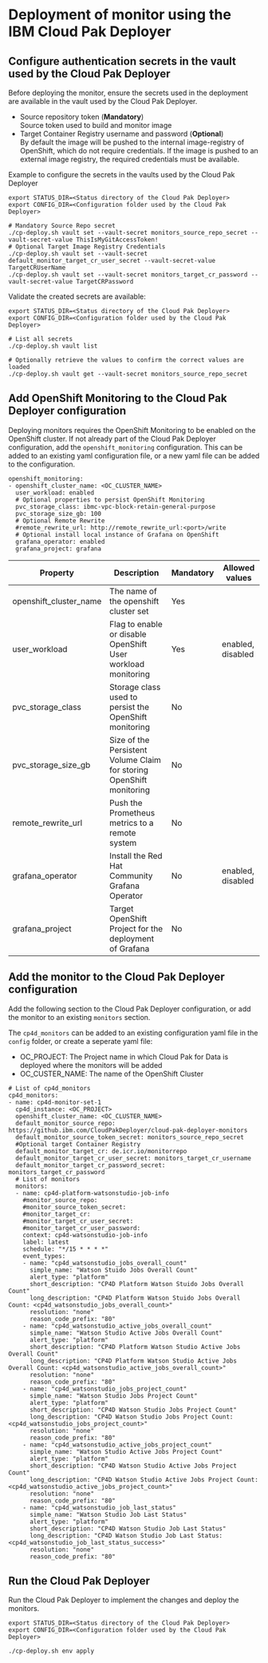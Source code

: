 # Deployment of monitor using the IBM Cloud Pak Deployer

## Configure authentication secrets in the vault used by the Cloud Pak Deployer

Before deploying the monitor, ensure the secrets used in the deployment are available in the vault used by the Cloud Pak Deployer.
- Source repository token (**Mandatory**)  
  Source token used to build and monitor image
- Target Container Registry username and password (**Optional**)  
  By default the image will be pushed to the internal image-registry of OpenShift, which do not require credentials. If the image is pushed to an external image registry, the required credentials must be available. 

Example to configure the secrets in the vaults used by the Cloud Pak Deployer

```
export STATUS_DIR=<Status directory of the Cloud Pak Deployer>
export CONFIG_DIR=<Configuration folder used by the Cloud Pak Deployer>

# Mandatory Source Repo secret
./cp-deploy.sh vault set --vault-secret monitors_source_repo_secret --vault-secret-value ThisIsMyGitAccessToken!
# Optional Target Image Registry Credentials
./cp-deploy.sh vault set --vault-secret default_monitor_target_cr_user_secret --vault-secret-value TargetCRUserName
./cp-deploy.sh vault set --vault-secret monitors_target_cr_password --vault-secret-value TargetCRPassword
```

Validate the created secrets are available:
```
export STATUS_DIR=<Status directory of the Cloud Pak Deployer>
export CONFIG_DIR=<Configuration folder used by the Cloud Pak Deployer>

# List all secrets
./cp-deploy.sh vault list

# Optionally retrieve the values to confirm the correct values are loaded
./cp-deploy.sh vault get --vault-secret monitors_source_repo_secret
```

## Add OpenShift Monitoring to the Cloud Pak Deployer configuration

Deploying monitors requires the OpenShift Monitoring to be enabled on the OpenShift cluster. If not already part of the Cloud Pak Deployer configuration, add the `openshift_monitoring` configuration. This can be added to an existing yaml configuration file, or a new yaml file can be added to the configuration.

```
openshift_monitoring:
- openshift_cluster_name: <OC_CLUSTER_NAME>
  user_workload: enabled
  # Optional properties to persist OpenShift Monitoring
  pvc_storage_class: ibmc-vpc-block-retain-general-purpose
  pvc_storage_size_gb: 100
  # Optional Remote Rewrite
  #remote_rewrite_url: http://remote_rewrite_url:<port>/write
  # Optional install local instance of Grafana on OpenShift
  grafana_operator: enabled
  grafana_project: grafana
```


| Property | Description                                                          | Mandatory | Allowed values |
| -------- | -------------------------------------------------------------------- | --------- | -------------- |
| openshift_cluster_name  | The name of the openshift cluster set    | Yes       |   |
| user_workload | Flag to enable or disable OpenShift User workload monitoring | Yes       | enabled, disabled  |
| pvc_storage_class | Storage class used to persist the OpenShift monitoring | No       |  |
| pvc_storage_size_gb | Size of the Persistent Volume Claim for storing OpenShift monitoring | No       |  |
| remote_rewrite_url | Push the Prometheus metrics to a remote system | No       |  |
| grafana_operator | Install the Red Hat Community Grafana Operator | No       | enabled, disabled  |
| grafana_project | Target OpenShift Project for the deployment of Grafana | No       |  |



## Add the monitor to the Cloud Pak Deployer configuration

Add the following section to the Cloud Pak Deployer configuration, or add the monitor to an existing `monitors` section. 

The `cp4d_monitors` can be added to an existing configuration yaml file in the `config` folder, or create a seperate yaml file:
- OC_PROJECT: The Project name in which Cloud Pak for Data is deployed where the monitors will be added
- OC_CUSTER_NAME: The name of the OpenShift Cluster

```
# List of cp4d_monitors
cp4d_monitors:
- name: cp4d-monitor-set-1
  cp4d_instance: <OC_PROJECT>
  openshift_cluster_name: <OC_CLUSTER_NAME>
  default_monitor_source_repo: https://github.ibm.com/CloudPakDeployer/cloud-pak-deployer-monitors
  default_monitor_source_token_secret: monitors_source_repo_secret
  #Optional target Container Registry
  default_monitor_target_cr: de.icr.io/monitorrepo  
  default_monitor_target_cr_user_secret: monitors_target_cr_username
  default_monitor_target_cr_password_secret: monitors_target_cr_password
  # List of monitors
  monitors:
  - name: cp4d-platform-watsonstudio-job-info
    #monitor_source_repo:             
    #monitor_source_token_secret:    
    #monitor_target_cr:              
    #monitor_target_cr_user_secret:  
    #monitor_target_cr_user_password:
    context: cp4d-watsonstudio-job-info
    label: latest
    schedule: "*/15 * * * *"
    event_types:
    - name: "cp4d_watsonstudio_jobs_overall_count"
      simple_name: "Watson Stuido Jobs Overall Count"
      alert_type: "platform"
      short_description: "CP4D Platform Watson Stuido Jobs Overall Count"
      long_description: "CP4D Platform Watson Stuido Jobs Overall Count: <cp4d_watsonstudio_jobs_overall_count>"
      resolution: "none"
      reason_code_prefix: "80"
    - name: "cp4d_watsonstudio_active_jobs_overall_count"
      simple_name: "Watson Studio Active Jobs Overall Count"
      alert_type: "platform"
      short_description: "CP4D Platform Watson Studio Active Jobs Overall Count"
      long_description: "CP4D Platform Watson Studio Active Jobs Overall Count: <cp4d_watsonstudio_active_jobs_overall_count>"
      resolution: "none"
      reason_code_prefix: "80"
    - name: "cp4d_watsonstudio_jobs_project_count"
      simple_name: "Watson Studio Jobs Project Count"
      alert_type: "platform"
      short_description: "CP4D Watson Studio Jobs Project Count"
      long_description: "CP4D Watson Studio Jobs Project Count: <cp4d_watsonstudio_jobs_project_count>"
      resolution: "none"
      reason_code_prefix: "80"
    - name: "cp4d_watsonstudio_active_jobs_project_count"
      simple_name: "Watson Studio Active Jobs Project Count"
      alert_type: "platform"
      short_description: "CP4D Watson Studio Active Jobs Project Count"
      long_description: "CP4D Watson Studio Active Jobs Project Count: <cp4d_watsonstudio_active_jobs_project_count>"
      resolution: "none"
      reason_code_prefix: "80"
    - name: "cp4d_watsonstudio_job_last_status"
      simple_name: "Watson Studio Job Last Status"
      alert_type: "platform"
      short_description: "CP4D Watson Studio Job Last Status"
      long_description: "CP4D Watson Studio Job Last Status: <cp4d_watsonstudio_job_last_status_success>"
      resolution: "none"
      reason_code_prefix: "80"
```

## Run the Cloud Pak Deployer

Run the Cloud Pak Deployer to implement the changes and deploy the monitors. 

```
export STATUS_DIR=<Status directory of the Cloud Pak Deployer>
export CONFIG_DIR=<Configuration folder used by the Cloud Pak Deployer>

./cp-deploy.sh env apply
```
